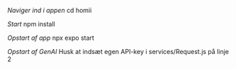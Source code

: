 *Naviger ind i appen*
cd homii

*Start*
npm install 

*Opstart af app*
npx expo start

*Opstart af GenAI*
Husk at indsæt egen API-key i services/Request.js på linje 2 